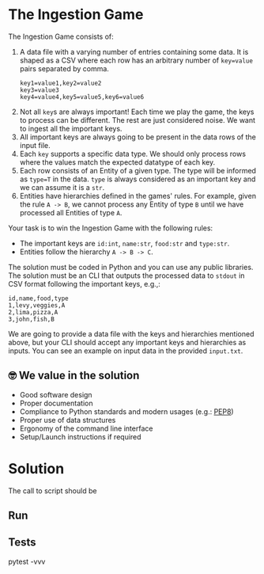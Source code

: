 # The Ingestion Game

The Ingestion Game consists of:
1. A data file with a varying number of entries containing some data. It is shaped as a CSV where each row has
    an arbitrary number of `key=value` pairs separated by comma.
    ```
    key1=value1,key2=value2
    key3=value3
    key4=value4,key5=value5,key6=value6
    ```
2. Not all `key`s are always important! Each time we play the game, the keys to process can be different. The rest
    are just considered noise. We want to ingest all the important keys.
3. All important keys are always going to be present in the data rows of the input file.
4. Each `key` supports a specific data type. We should only process rows where the values match the expected datatype of each key.
5. Each row consists of an Entity of a given type. The type will be informed as `type=T` in the data. `type` is
    always considered as an important key and we can assume it is a `str`.
6. Entities have hierarchies defined in the games' rules. For example, given the rule `A -> B`, we cannot
    process any Entity of type `B` until we have processed all Entities of type `A`.

Your task is to win the Ingestion Game with the following rules:

- The important keys are `id:int`, `name:str`, `food:str` and `type:str`.
- Entities follow the hierarchy `A -> B -> C`.

The solution must be coded in Python and you can use any public libraries. The solution must be an CLI that outputs
the processed data to `stdout` in CSV format following the important keys, e.g.,:

```
id,name,food,type
1,levy,veggies,A
2,lima,pizza,A
3,john,fish,B
```

We are going to provide a data file with the keys and hierarchies mentioned above, but your CLI should accept any
important keys and hierarchies as inputs. You can see an example on input data in the provided `input.txt`.

## 🤓 We value in the solution

- Good software design
- Proper documentation
- Compliance to Python standards and modern usages (e.g.: [PEP8](https://peps.python.org/pep-0008/))
- Proper use of data structures
- Ergonomy of the command line interface
- Setup/Launch instructions if required


# Solution

The call to script should be

## Run


## Tests
pytest -vvv

